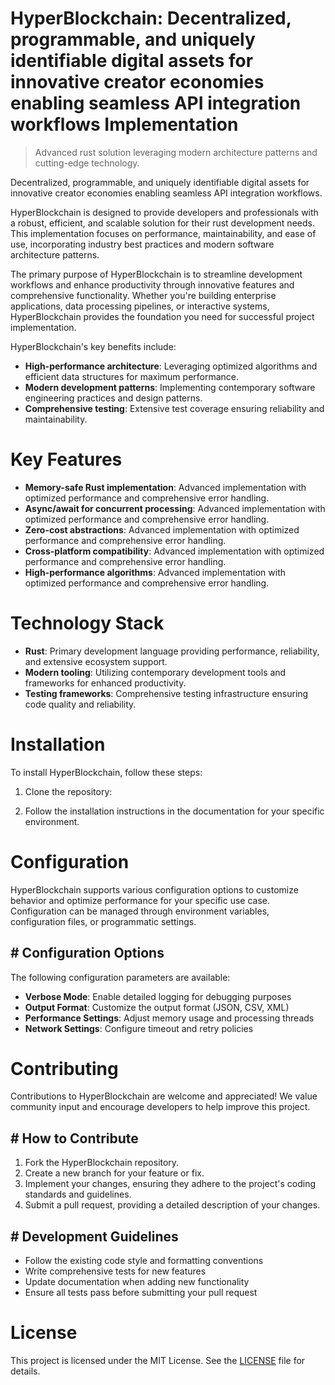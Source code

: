 <!-- fallback_HyperBlockchain_20250802092217_22762 -->

# HyperBlockchain: Decentralized, programmable, and uniquely identifiable digital assets for innovative creator economies enabling seamless API integration workflows Implementation
> Advanced rust solution leveraging modern architecture patterns and cutting-edge technology.

Decentralized, programmable, and uniquely identifiable digital assets for innovative creator economies enabling seamless API integration workflows.

HyperBlockchain is designed to provide developers and professionals with a robust, efficient, and scalable solution for their rust development needs. This implementation focuses on performance, maintainability, and ease of use, incorporating industry best practices and modern software architecture patterns.

The primary purpose of HyperBlockchain is to streamline development workflows and enhance productivity through innovative features and comprehensive functionality. Whether you're building enterprise applications, data processing pipelines, or interactive systems, HyperBlockchain provides the foundation you need for successful project implementation.

HyperBlockchain's key benefits include:

* **High-performance architecture**: Leveraging optimized algorithms and efficient data structures for maximum performance.
* **Modern development patterns**: Implementing contemporary software engineering practices and design patterns.
* **Comprehensive testing**: Extensive test coverage ensuring reliability and maintainability.

# Key Features

* **Memory-safe Rust implementation**: Advanced implementation with optimized performance and comprehensive error handling.
* **Async/await for concurrent processing**: Advanced implementation with optimized performance and comprehensive error handling.
* **Zero-cost abstractions**: Advanced implementation with optimized performance and comprehensive error handling.
* **Cross-platform compatibility**: Advanced implementation with optimized performance and comprehensive error handling.
* **High-performance algorithms**: Advanced implementation with optimized performance and comprehensive error handling.

# Technology Stack

* **Rust**: Primary development language providing performance, reliability, and extensive ecosystem support.
* **Modern tooling**: Utilizing contemporary development tools and frameworks for enhanced productivity.
* **Testing frameworks**: Comprehensive testing infrastructure ensuring code quality and reliability.

# Installation

To install HyperBlockchain, follow these steps:

1. Clone the repository:


2. Follow the installation instructions in the documentation for your specific environment.

# Configuration

HyperBlockchain supports various configuration options to customize behavior and optimize performance for your specific use case. Configuration can be managed through environment variables, configuration files, or programmatic settings.

## # Configuration Options

The following configuration parameters are available:

* **Verbose Mode**: Enable detailed logging for debugging purposes
* **Output Format**: Customize the output format (JSON, CSV, XML)
* **Performance Settings**: Adjust memory usage and processing threads
* **Network Settings**: Configure timeout and retry policies

# Contributing

Contributions to HyperBlockchain are welcome and appreciated! We value community input and encourage developers to help improve this project.

## # How to Contribute

1. Fork the HyperBlockchain repository.
2. Create a new branch for your feature or fix.
3. Implement your changes, ensuring they adhere to the project's coding standards and guidelines.
4. Submit a pull request, providing a detailed description of your changes.

## # Development Guidelines

* Follow the existing code style and formatting conventions
* Write comprehensive tests for new features
* Update documentation when adding new functionality
* Ensure all tests pass before submitting your pull request

# License

This project is licensed under the MIT License. See the [LICENSE](https://github.com/Muramatsuu/HyperBlockchain/blob/main/LICENSE) file for details.
